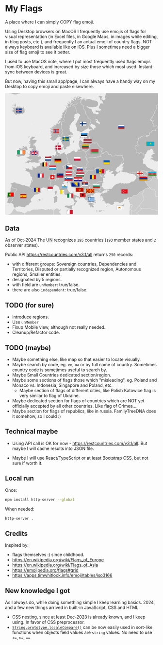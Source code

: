 # My Flags

A place where I can simply COPY flag emoji.

Using Desktop browsers on MacOS I frequently use emojis of flags for visual representation (in Excel files, in Google Maps, in images while editing, in blog posts, etc.), and frequently I an actual emoji of country flags. NOT always keyboard is available like on iOS. Plus I sometimes need a bigger size of flag emoji to see it better.

I used to use MacOS note, where I put most frequently used flags emojis from iOS keyboard, and increased by size those which most used. Instant sync between devices is great.

But now, having this small app/page, I can always have a handy way on my Desktop to copy emoji and paste elsewhere.


![img](./eu.svg)


## Data

As of Oct-2024 The [UN](https://en.wikipedia.org/wiki/United_Nations) recognizes `195` countries (`193` member states and `2` observer states).

Public API https://restcountries.com/v3.1/all returns `250` records:
- with different groups: Sovereign countries, Dependencies and Territories, Disputed or partially recognized region, Autonomous regions, Smaller entities.
- designated by 5 regions.
- with field are `unMember`: true/false.
- there are also `independent`: true/false.



## TODO (for sure)
- Introduce regions.
- Use `unMember`
- Fixup Mobile view, although not really needed.
- Cleanup/Refactor code.



## TODO (maybe)
- Maybe something else, like map so that easier to locate visually.
- Maybe search by code, eg. `en`, `ua` or by full name of country. Sometimes country code is sometimes useful to search by.
- Maybe Small Countries dedicated section/region.
- Maybe some sections of flags those which "misleading", eg. Poland and Monaco vs. Indonesia, Singapore and Poland, etc.
  - Maybe section of flags of different cities, like Polish Katowice flag is very similar to flag of Ukraine.
- Maybe dedicated section for flags of countries which are NOT yet officially accepted by all other countries. Like flag of Crimea...
- Maybe section for flags of republics, like in russia. FamilyTreeDNA does it somehow, so I could :)


## Technical maybe

- Using API call is OK for now - https://restcountries.com/v3.1/all. But maybe I will cache results into JSON file.

- Maybe I will use React/TypeScript or at least Bootstrap CSS, but not sure if worth it.


## Local run

Once:

```sh
npm install http-server --global
```

When needed:

```sh
http-server .
```


## Credits

Inspired by:
- flags themselves :) since childhood.
- https://en.wikipedia.org/wiki/Flags_of_Europe
- https://en.wikipedia.org/wiki/Flags_of_Asia
- https://emojipedia.org/flags#grid
- https://apps.timwhitlock.info/emoji/tables/iso3166


## New knowledge I got

As I always do, while doing something simple I keep learning basics. 2024, and a few new things arrived in built-in JavaScript, CSS and HTML.

- CSS nesting, since at least Dec-2023 is already known, and I keep using. In favor of CSS preprocessor.
- [`String.prototype.localeCompare()`](https://developer.mozilla.org/en-US/docs/Web/JavaScript/Reference/Global_Objects/String/localeCompare) can be now easily used in sort-like functions when objects field values are `string` values. No need to use `<=`, `>=`, `==`.
